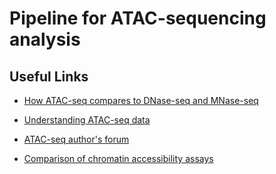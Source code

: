 # Pipeline for ATAC-sequencing analysis

## Useful Links

* [How ATAC-seq compares to DNase-seq and MNase-seq](http://www.the-scientist.com/?articles.view/articleNo/44772/title/Reveling-in-the-Revealed/)

* [Understanding ATAC-seq data](https://www.biostars.org/p/233574/)

* [ATAC-seq author's forum](https://sites.google.com/site/atacseqpublic/?pli=1)

* [Comparison of chromatin accessibility assays](https://epigeneticsandchromatin.biomedcentral.com/articles/10.1186/1756-8935-7-33)
